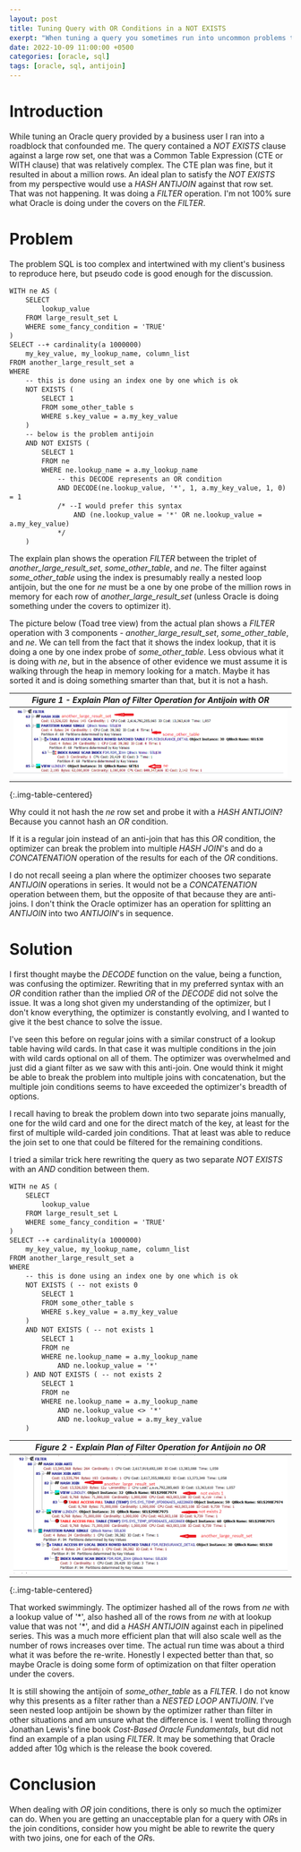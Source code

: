 ```yaml
---
layout: post
title: Tuning Query with OR Conditions in a NOT EXISTS
exerpt: "When tuning a query you sometimes run into uncommon problems that do not respond to the bag of tricks you brought to the game like hints and small rewrites. We know that **OR** conditions can't be hash joined and have seen the optimizer join twice with a *CONCATENATION*. It doesn't do that for *anti-joins*, so you may have to do something counter intuitive."
date: 2022-10-09 11:00:00 +0500
categories: [oracle, sql]
tags: [oracle, sql, antijoin]
---
```

# Introduction

While tuning an Oracle query provided by a business user I ran into a roadblock that confounded me. The query contained
a *NOT EXISTS* clause against a large row set, one that was a Common Table Expression (CTE or WITH clause)
that was relatively complex. The CTE plan was fine, but it resulted in about a million rows. An ideal plan
to satisfy the *NOT EXISTS* from my perspective
would use a *HASH ANTIJOIN* against that row set. That was not happening. It was doing a *FILTER* operation.
I'm not 100% sure what Oracle is doing under the covers on the *FILTER*.

# Problem

The problem SQL is too complex and intertwined with my client's business to reproduce here, but pseudo code is
good enough for the discussion.

```plsql
WITH ne AS (
    SELECT 
        lookup_value 
    FROM large_result_set L
    WHERE some_fancy_condition = 'TRUE'
)
SELECT --+ cardinality(a 1000000)
    my_key_value, my_lookup_name, column_list
FROM another_large_result_set a
WHERE 
    -- this is done using an index one by one which is ok
    NOT EXISTS (
        SELECT 1
        FROM some_other_table s
        WHERE s.key_value = a.my_key_value
    )
    -- below is the problem antijoin
    AND NOT EXISTS (
        SELECT 1
        FROM ne
        WHERE ne.lookup_name = a.my_lookup_name
            -- this DECODE represents an OR condition
            AND DECODE(ne.lookup_value, '*', 1, a.my_key_value, 1, 0) = 1
            /* --I would prefer this syntax
                AND (ne.lookup_value = '*' OR ne.lookup_value = a.my_key_value)
            */
    )
```
The explain plan shows the operation *FILTER* between the triplet of *another_large_result_set*,
*some_other_table*, and *ne*. The filter against *some_other_table* using the index is presumably
really a nested loop antijoin, but the one for *ne*
must be a one by one probe of the million rows in memory for each row of *another_large_result_set*
(unless Oracle is doing something under the covers to optimizer it).

The picture below (Toad tree view) from the actual plan shows a *FILTER* operation with 3 components - *another_large_result_set*,
*some_other_table*, and *ne*. We can tell from the fact that it shows the index lookup, that it is doing a 
one by one index probe of *some_other_table*. Less obvious what it is doing with *ne*, but in the absence of other
evidence we must assume it is walking through the heap in memory looking for a match. Maybe it has sorted it and is 
doing something smarter than that, but it is not a hash.

| *Figure 1 - Explain Plan of Filter Operation for Antijoin with OR* |
|:--:|
| ![](/images/hash_aj_or_1.png) |
{:.img-table-centered}

Why could it not hash the *ne* row set and probe it with a *HASH ANTIJOIN*? Because you cannot hash an *OR* condition.

If it is a regular join instead of an anti-join that has this *OR* condition, the optimizer can
break the problem into multiple *HASH JOIN*'s and do
a *CONCATENATION* operation of the results for each of the *OR* conditions. 

I do not recall seeing a plan where the optimizer chooses two separate *ANTIJOIN* operations in series. 
It would not be a *CONCATENATION*
operation between them, but the opposite of that because they are anti-joins. 
I don't think the Oracle optimizer has an operation for splitting an *ANTIJOIN* into two *ANTIJOIN*'s in sequence.

# Solution

I first thought maybe the *DECODE* function on the value, being a function, was confusing the optimizer.
Rewriting that in my preferred syntax with an *OR* condition rather than the implied *OR* of the *DECODE*
did not solve the issue. It was a long shot given my understanding of the optimizer, but I don't know everything,
the optimizer is constantly evolving, and I wanted to give it the best chance to solve the issue.

I've seen this before on regular joins with a similar construct of a lookup table having wild cards. In that
case it was multiple conditions in the join with wild cards optional on all of them. The optimizer
was overwhelmed and just did a giant filter as we saw with this anti-join. One would think it might
be able to break the problem into multiple joins with concatenation, but the multiple join conditions
seems to have exceeded the optimizer's breadth of options.

I recall having to break the problem down into two
separate joins manually, one for the wild card and one for the direct match of the key, at least for
the first of multiple wild-carded join conditions. That at least was able to reduce the join set
to one that could be filtered for the remaining conditions.

I tried a similar trick here rewriting the query as two separate *NOT EXISTS* with an *AND* 
condition between them.

```plsql
WITH ne AS (
    SELECT 
        lookup_value 
    FROM large_result_set L
    WHERE some_fancy_condition = 'TRUE'
)
SELECT --+ cardinality(a 1000000)
    my_key_value, my_lookup_name, column_list
FROM another_large_result_set a
WHERE 
    -- this is done using an index one by one which is ok
    NOT EXISTS ( -- not exists 0
        SELECT 1
        FROM some_other_table s
        WHERE s.key_value = a.my_key_value
    )
    AND NOT EXISTS ( -- not exists 1
        SELECT 1
        FROM ne
        WHERE ne.lookup_name = a.my_lookup_name
            AND ne.lookup_value = '*' 
    ) AND NOT EXISTS ( -- not exists 2
        SELECT 1
        FROM ne
        WHERE ne.lookup_name = a.my_lookup_name
            AND ne.lookup_value <> '*' 
            AND ne.lookup_value = a.my_key_value
    )
```

| *Figure 2 - Explain Plan of Filter Operation for Antijoin no OR* |
|:--:|
| ![](/images/hash_aj_or_2.png) |
{:.img-table-centered}

That worked swimmingly. The optimizer hashed all of the rows from *ne* with a lookup value of '\*',
also hashed all of the rows from *ne* with at lookup value that was not '\*', and did a *HASH ANTIJOIN*
against each in pipelined series. This was a much more efficient plan that will also scale well as
the number of rows increases over time. The actual run time was about a third what it was before the re-write.
Honestly I expected better than that, so maybe Oracle is doing some form of optimization on that filter
operation under the covers.

It is still showing the antijoin of *some_other_table* as a *FILTER*. I do not know why this presents as
a filter rather than a *NESTED LOOP ANTIJOIN*. I've seen nested loop antijoin be shown by the optimizer 
rather than filter in other situations and am unsure what the difference is. I went trolling through
Jonathan Lewis's fine book *Cost-Based Oracle Fundamentals*, but did not find an example of a plan
using *FILTER*. It may be something that Oracle added after 10g which is the release the book covered.

# Conclusion

When dealing with *OR* join conditions, there is only so much the optimizer can do. When you are
getting an unacceptable plan for a query with *OR*s in the join conditions, consider how you
might be able to rewrite the query with two joins, one for each of the *OR*s. 
